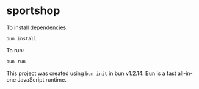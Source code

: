 # sportshop

To install dependencies:

```bash
bun install
```

To run:

```bash
bun run 
```

This project was created using `bun init` in bun v1.2.14. [Bun](https://bun.sh) is a fast all-in-one JavaScript runtime.
